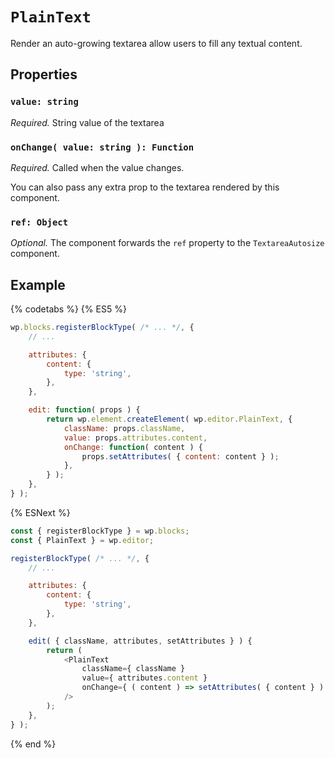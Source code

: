 # `PlainText`

Render an auto-growing textarea allow users to fill any textual content.

## Properties

### `value: string`

*Required.* String value of the textarea

### `onChange( value: string ): Function`

*Required.* Called when the value changes.

You can also pass any extra prop to the textarea rendered by this component.

### `ref: Object`

*Optional.* The component forwards the `ref` property to the `TextareaAutosize` component.

## Example

{% codetabs %}
{% ES5 %}
```js
wp.blocks.registerBlockType( /* ... */, {
	// ...

	attributes: {
		content: {
			type: 'string',
		},
	},

	edit: function( props ) {
		return wp.element.createElement( wp.editor.PlainText, {
			className: props.className,
			value: props.attributes.content,
			onChange: function( content ) {
				props.setAttributes( { content: content } );
			},
		} );
	},
} );
```
{% ESNext %}
```js
const { registerBlockType } = wp.blocks;
const { PlainText } = wp.editor;

registerBlockType( /* ... */, {
	// ...

	attributes: {
		content: {
			type: 'string',
		},
	},

	edit( { className, attributes, setAttributes } ) {
		return (
			<PlainText
				className={ className }
				value={ attributes.content }
				onChange={ ( content ) => setAttributes( { content } ) }
			/>
		);
	},
} );
```
{% end %}
